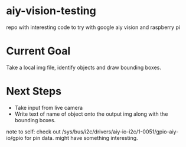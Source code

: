 # aiy-vision-testing
repo with interesting code to try with google aiy vision and raspberry pi

# Current Goal
Take a local img file, identify objects and draw bounding boxes.

# Next Steps
- Take input from live camera
- Write text of name of object onto the output img along with the bounding boxes.

note to self: check out /sys/bus/i2c/drivers/aiy-io-i2c/1-0051/gpio-aiy-io/gpio for pin data. might have something interesting.
